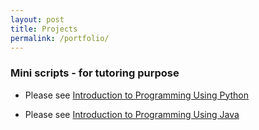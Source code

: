 ```yaml
---
layout: post
title: Projects
permalink: /portfolio/
---
```

### Mini scripts - for tutoring purpose

+ Please see [Introduction to Programming Using Python](https://github.com/lytranp/Tutoring-PythonIntroduction)

+ Please see [Introduction to Programming Using Java](https://github.com/lytranp/Tutoring-JavaIntroduction)

